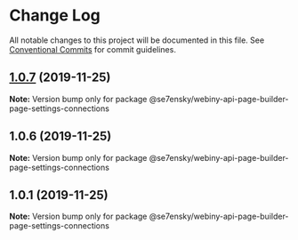 # Change Log

All notable changes to this project will be documented in this file.
See [Conventional Commits](https://conventionalcommits.org) for commit guidelines.

## [1.0.7](https://github.com/SE7ENSKY/se7ensky-webiny-plugins/compare/@se7ensky/webiny-api-page-builder-page-settings-connections@1.0.6...@se7ensky/webiny-api-page-builder-page-settings-connections@1.0.7) (2019-11-25)

**Note:** Version bump only for package @se7ensky/webiny-api-page-builder-page-settings-connections





## 1.0.6 (2019-11-25)

**Note:** Version bump only for package @se7ensky/webiny-api-page-builder-page-settings-connections





## 1.0.1 (2019-11-25)

**Note:** Version bump only for package @se7ensky/webiny-api-page-builder-page-settings-connections

